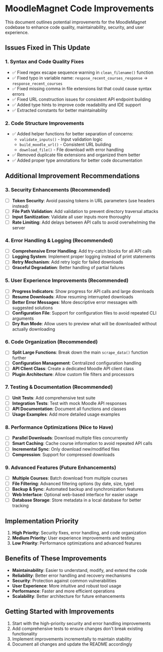 # MoodleMagnet Code Improvements

This document outlines potential improvements for the MoodleMagnet codebase to enhance code quality, maintainability, security, and user experience.

## Issues Fixed in This Update

### 1. **Syntax and Code Quality Fixes**
- ✅ Fixed regex escape sequence warning in `clean_filename()` function
- ✅ Fixed typo in variable name: `respose_recent_courses_response` → `response_recent_courses`
- ✅ Fixed missing comma in file extensions list that could cause syntax errors
- ✅ Fixed URL construction issues for consistent API endpoint building
- ✅ Added type hints to improve code readability and IDE support
- ✅ Extracted constants for better maintainability

### 2. **Code Structure Improvements**
- ✅ Added helper functions for better separation of concerns:
  - `validate_inputs()` - Input validation logic
  - `build_moodle_url()` - Consistent URL building
  - `download_file()` - File download with error handling
- ✅ Removed duplicate file extensions and organized them better
- ✅ Added proper type annotations for better code documentation

## Additional Improvement Recommendations

### 3. **Security Enhancements** (Recommended)
- [ ] **Token Security**: Avoid passing tokens in URL parameters (use headers instead)
- [ ] **File Path Validation**: Add validation to prevent directory traversal attacks
- [ ] **Input Sanitization**: Validate all user inputs more thoroughly
- [ ] **Rate Limiting**: Add delays between API calls to avoid overwhelming the server

### 4. **Error Handling & Logging** (Recommended)
- [ ] **Comprehensive Error Handling**: Add try-catch blocks for all API calls
- [ ] **Logging System**: Implement proper logging instead of print statements
- [ ] **Retry Mechanism**: Add retry logic for failed downloads
- [ ] **Graceful Degradation**: Better handling of partial failures

### 5. **User Experience Improvements** (Recommended)
- [ ] **Progress Indicators**: Show progress for API calls and large downloads
- [ ] **Resume Downloads**: Allow resuming interrupted downloads
- [ ] **Better Error Messages**: More descriptive error messages with suggested solutions
- [ ] **Configuration File**: Support for configuration files to avoid repeated CLI arguments
- [ ] **Dry Run Mode**: Allow users to preview what will be downloaded without actually downloading

### 6. **Code Organization** (Recommended)
- [ ] **Split Large Functions**: Break down the main `scrape_data()` function further
- [ ] **Configuration Management**: Centralized configuration handling
- [ ] **API Client Class**: Create a dedicated Moodle API client class
- [ ] **Plugin Architecture**: Allow custom file filters and processors

### 7. **Testing & Documentation** (Recommended)
- [ ] **Unit Tests**: Add comprehensive test suite
- [ ] **Integration Tests**: Test with mock Moodle API responses
- [ ] **API Documentation**: Document all functions and classes
- [ ] **Usage Examples**: Add more detailed usage examples

### 8. **Performance Optimizations** (Nice to Have)
- [ ] **Parallel Downloads**: Download multiple files concurrently
- [ ] **Smart Caching**: Cache course information to avoid repeated API calls
- [ ] **Incremental Sync**: Only download new/modified files
- [ ] **Compression**: Support for compressed downloads

### 9. **Advanced Features** (Future Enhancements)
- [ ] **Multiple Courses**: Batch download from multiple courses
- [ ] **File Filtering**: Advanced filtering options (by date, size, type)
- [ ] **Backup & Sync**: Automated backup and synchronization features
- [ ] **Web Interface**: Optional web-based interface for easier usage
- [ ] **Database Storage**: Store metadata in a local database for better tracking

## Implementation Priority

1. **High Priority**: Security fixes, error handling, and code organization
2. **Medium Priority**: User experience improvements and testing
3. **Low Priority**: Performance optimizations and advanced features

## Benefits of These Improvements

- **Maintainability**: Easier to understand, modify, and extend the code
- **Reliability**: Better error handling and recovery mechanisms
- **Security**: Protection against common vulnerabilities
- **User Experience**: More intuitive and robust tool usage
- **Performance**: Faster and more efficient operations
- **Scalability**: Better architecture for future enhancements

## Getting Started with Improvements

1. Start with the high-priority security and error handling improvements
2. Add comprehensive tests to ensure changes don't break existing functionality
3. Implement improvements incrementally to maintain stability
4. Document all changes and update the README accordingly